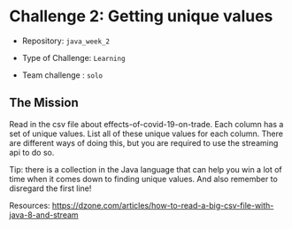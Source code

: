 # Challenge 2: Getting unique values

- Repository: `java_week_2`

- Type of Challenge: `Learning`

- Team challenge : `solo`

  

## The Mission

Read in the csv file about effects-of-covid-19-on-trade. Each column has a set of unique values. List all of 
these unique values for each column. There are different ways of doing this, but you are required to use the
streaming api to do so. 

Tip: there is a collection in the Java language that can help you win a lot of time when it comes down
to finding unique values. And also remember to disregard the first line!

Resources: https://dzone.com/articles/how-to-read-a-big-csv-file-with-java-8-and-stream 
